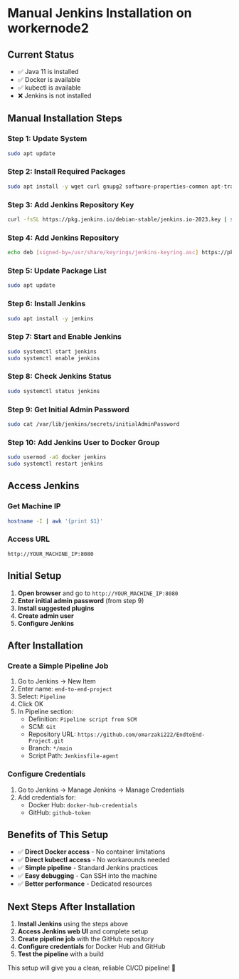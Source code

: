 # Manual Jenkins Installation on workernode2

## Current Status
- ✅ Java 11 is installed
- ✅ Docker is available
- ✅ kubectl is available
- ❌ Jenkins is not installed

## Manual Installation Steps

### Step 1: Update System
```bash
sudo apt update
```

### Step 2: Install Required Packages
```bash
sudo apt install -y wget curl gnupg2 software-properties-common apt-transport-https ca-certificates
```

### Step 3: Add Jenkins Repository Key
```bash
curl -fsSL https://pkg.jenkins.io/debian-stable/jenkins.io-2023.key | sudo tee /usr/share/keyrings/jenkins-keyring.asc > /dev/null
```

### Step 4: Add Jenkins Repository
```bash
echo deb [signed-by=/usr/share/keyrings/jenkins-keyring.asc] https://pkg.jenkins.io/debian-stable binary/ | sudo tee /etc/apt/sources.list.d/jenkins.list > /dev/null
```

### Step 5: Update Package List
```bash
sudo apt update
```

### Step 6: Install Jenkins
```bash
sudo apt install -y jenkins
```

### Step 7: Start and Enable Jenkins
```bash
sudo systemctl start jenkins
sudo systemctl enable jenkins
```

### Step 8: Check Jenkins Status
```bash
sudo systemctl status jenkins
```

### Step 9: Get Initial Admin Password
```bash
sudo cat /var/lib/jenkins/secrets/initialAdminPassword
```

### Step 10: Add Jenkins User to Docker Group
```bash
sudo usermod -aG docker jenkins
sudo systemctl restart jenkins
```

## Access Jenkins

### Get Machine IP
```bash
hostname -I | awk '{print $1}'
```

### Access URL
```
http://YOUR_MACHINE_IP:8080
```

## Initial Setup

1. **Open browser** and go to `http://YOUR_MACHINE_IP:8080`
2. **Enter initial admin password** (from step 9)
3. **Install suggested plugins**
4. **Create admin user**
5. **Configure Jenkins**

## After Installation

### Create a Simple Pipeline Job
1. Go to Jenkins → New Item
2. Enter name: `end-to-end-project`
3. Select: `Pipeline`
4. Click OK
5. In Pipeline section:
   - Definition: `Pipeline script from SCM`
   - SCM: `Git`
   - Repository URL: `https://github.com/omarzaki222/EndtoEnd-Project.git`
   - Branch: `*/main`
   - Script Path: `Jenkinsfile-agent`

### Configure Credentials
1. Go to Jenkins → Manage Jenkins → Manage Credentials
2. Add credentials for:
   - Docker Hub: `docker-hub-credentials`
   - GitHub: `github-token`

## Benefits of This Setup

- ✅ **Direct Docker access** - No container limitations
- ✅ **Direct kubectl access** - No workarounds needed
- ✅ **Simple pipeline** - Standard Jenkins practices
- ✅ **Easy debugging** - Can SSH into the machine
- ✅ **Better performance** - Dedicated resources

## Next Steps After Installation

1. **Install Jenkins** using the steps above
2. **Access Jenkins web UI** and complete setup
3. **Create pipeline job** with the GitHub repository
4. **Configure credentials** for Docker Hub and GitHub
5. **Test the pipeline** with a build

This setup will give you a clean, reliable CI/CD pipeline! 🚀
